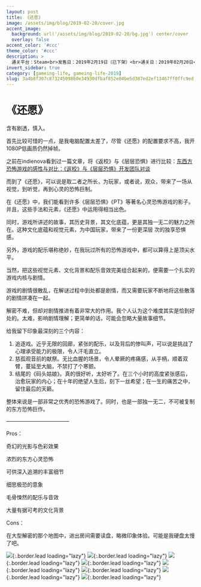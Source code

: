 ```yaml
---
layout: post
title: 《还愿》
image: /assets/img/blog/2019-02-20/cover.jpg
accent_image: 
  background: url('/assets/img/blog/2019-02-20/bg.jpg') center/cover
  overlay: false
accent_color: '#ccc'
theme_color: '#ccc'
description: >
  通关平台：Steam<br>发售日：2019年2月19日（已下架）<br>通关日：2019年02月20日<br>开发商：赤烛游戏<br>发行商：Indievent
invert_sidebar: true
category: [gameing-life, gameing-life-2019]
slug: 3a4b8f307c87324509860e34930dfbaf852e04be5d387ed2ef13467ff0ffc9ed
---
```


# 《还愿》

含有剧透，慎入。

首先比较可惜的一点，是我电脑配置太差了，尽管《还愿》的配置要求不高，我开1080P低画质仍然掉帧。

之前在indienova看到过一篇文章，将《返校》与《层层恐惧》进行比较：[东西方恐怖游戏的感性与对比：《返校》与《层层恐惧》开发团队对谈](https://indienova.com/indie-game-news/dialogue-bewteen-layers-of-fear-and-detention/)

而到了《还愿》，可以说是取二者之所长，为玩家，或者说，观众，带来了一场从视觉，到听觉，再到心灵的恐怖巨制。

在《还愿》中，我们能看到许多《层层恐惧》《PT》等著名心灵恐怖游戏的影子。并且，这些手法和元素，《还愿》中运用得相当出色。

同时，游戏所讲述的故事，其历史背景，其文化底蕴，更是其独一无二的魅力之所在。这种文化底蕴和视觉元素，为中国玩家，带来了一份更深层 次的独享恐惧感。

另外，游戏的配乐堪称绝妙，在我玩过所有的恐怖游戏中，都可以算得上是顶尖水平。

当然，把这些视觉元素、文化背景和配乐音效完美组合起来的，便需要一个扎实的游戏内核与剧情。

游戏的剧情很散乱，在解谜过程中到处都是剧情，而又需要玩家不断地将这些散落的剧情拼凑在一起。

解密不难，但却对剧情推进有着非常大的作用。我个人认为这个难度其实是恰到好处的。太难，影响剧情理解；更简单的话，可能会忽略大量故事细节。

给我留下印象最深刻的三个内容：

1. 追逐戏。近乎无限的回廊，紧张的配乐，以及背后的惨叫声，可以说是挑战了心理承受能力的极限，令人汗毛直立。
2. 慈孤观音前的献祭。无比血腥的场景，令人晕厥的疼痛感，从手柄，顺着双臂，蔓延至大脑，不禁打了个寒颤。
3. 结尾的《码头姑娘》。真的很好听，太好听了。在三个小时的高度紧张感后，治愈玩家的内心；在十年的绝望人生后，刻下一丝希望；在一生的痛苦之中，留住最后的天籁。

整体来说是一部非常之优秀的恐怖游戏了。同时，也是一部独一无二，不可被复制的东方恐怖巨作。

————————————

Pros：

奇幻的光影与色彩效果

浓烈的东方心灵恐怖

可供深入追溯的丰富细节

细思极恐的意象

毛骨悚然的配乐与音效

大量有据可考的文化背景

Cons：

在大型解密的那个地图中，进出房间需要读盘，略微印象体验。可能是我硬盘太慢了吧。

![](/assets/img/blog/2019-02-20/1.jpg){:.border.lead loading="lazy"}
![](/assets/img/blog/2019-02-20/2.jpg){:.border.lead loading="lazy"}
![](/assets/img/blog/2019-02-20/3.jpg){:.border.lead loading="lazy"}
![](/assets/img/blog/2019-02-20/4.jpg){:.border.lead loading="lazy"}
![](/assets/img/blog/2019-02-20/5.jpg){:.border.lead loading="lazy"}
![](/assets/img/blog/2019-02-20/6.jpg){:.border.lead loading="lazy"}
![](/assets/img/blog/2019-02-20/7.jpg){:.border.lead loading="lazy"}
![](/assets/img/blog/2019-02-20/8.jpg){:.border.lead loading="lazy"}

